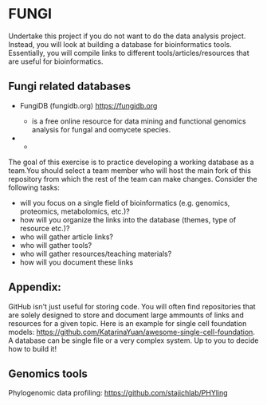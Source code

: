 # FUNGI

Undertake this project if you do not want to do the data analysis project. Instead, you will look at building a database for bioinformatics tools. Essentially, you will compile links to different tools/articles/resources that are useful for bioinformatics.
## Fungi related databases
- FungiDB (fungidb.org) https://fungidb.org
  - is a free online resource for data mining and functional genomics analysis for fungal and oomycete species.
 
- -
The goal of this exercise is to practice developing a working database
as a team.You should select a team member who will host the main fork of
this repository from which the rest of the team can make changes.
Consider the following tasks:

- will you focus on a single field of bioinformatics (e.g. genomics, proteomics, metabolomics, etc.)?
- how will you organize the links into the database (themes, type of resource etc.)?
- who will gather article links?
- who will gather tools?
- who will gather resources/teaching materials?
- how will you document these links

## Appendix:

GitHub isn't just useful for storing code. You will often find repositories that are solely designed to store and document large ammounts of links and resources for a given topic. Here is an example for single cell foundation models: https://github.com/KatarinaYuan/awesome-single-cell-foundation. A database can be single file or a very complex system. Up to you to decide how to build it! 


## Genomics tools

Phylogenomic data profiling: https://github.com/stajichlab/PHYling